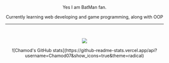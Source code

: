 <p align="center">
Yes I am BatMan fan.
</p>

<p align="center">
Currently learning web developing and game programming, along with OOP
</p>

---

<br>

<div align="center">

![](https://komarev.com/ghpvc/?username=Chamod07&color=FF0000&label=NUMBER+OF+MORTALS+THAT+HAD+LAID+THEIR+EYES+ON+MY+DOMAIN:&style=flat)

</div>

<div align="center">

<p>
![Chamod's GitHub stats](https://github-readme-stats.vercel.app/api?username=Chamod07&show_icons=true&theme=radical)
</p>

</div>